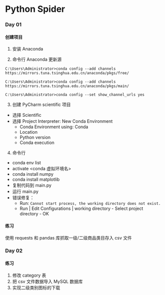 # Python Spider

### Day 01

#### 创建项目

1. 安装 Anaconda

2. 命令行 Anaconda 更新源

```
C:\Users\Administrator>conda config --add channels https://mirrors.tuna.tsinghua.edu.cn/anaconda/pkgs/free/

C:\Users\Administrator>conda config --add channels https://mirrors.tuna.tsinghua.edu.cn/anaconda/pkgs/main/

C:\Users\Administrator>conda config --set show_channel_urls yes
```

3. 创建 PyCharm scientific 项目

- 选择 Scientific
- 选择 Project Interpreter: New Conda Environment
    - Conda Environment using: Conda
    - Location
    - Python version
    - Conda execution
4. 命令行

- conda env list
- activate <conda 虚拟环境名>
- conda install numpy
- conda install matplotlib
- 复制代码到 main.py
- 运行 main.py
- 错误修复：
    - Run: `Cannot start process, the working directory does not exist.`
    - Run | Edit Configurations | working directory - Select project directory - OK 


#### 练习
使用 requests 和 pandas 库抓取一级/二级商品类目存入 csv 文件 

### Day 02
  
#### 练习
1. 修改 category 表
2. 把 csv 文件数据导入 MySQL 数据库
3. 实现二级类别图标的下载